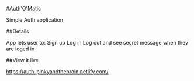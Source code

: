 #Auth'O'Matic

Simple Auth application

##Details

App lets user to:
Sign up
Log in
Log out
and see secret message when they are loged in

##View it live

https://auth-pinkyandthebrain.netlify.com/
